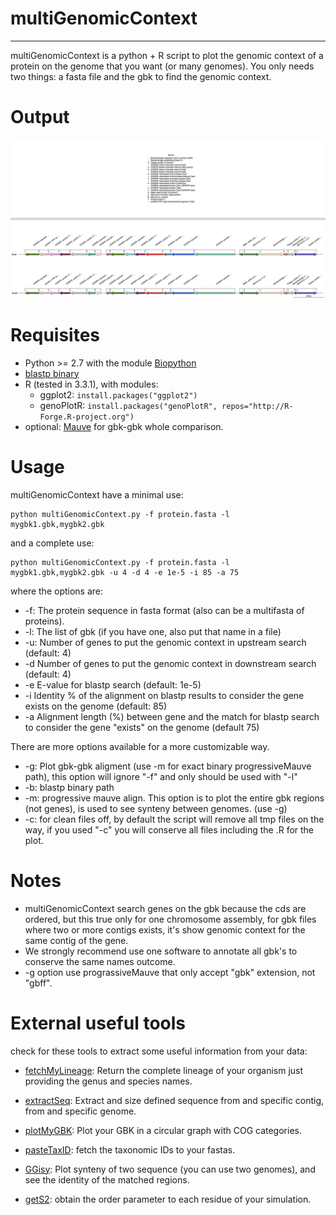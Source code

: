# multiGenomicContext
----------------------
multiGenomicContext is a python + R script to plot the genomic context of a protein on the genome that you want (or many genomes). You only needs two things: a fasta file and the gbk to find the genomic context.

# Output
![Banner](https://github.com/Sanrrone/multiGenomicContext/blob/master/example/sample.png)


# Requisites
* Python >= 2.7 with the module [Biopython](http://biopython.org/wiki/Download)
* [blastp binary](ftp://ftp.ncbi.nlm.nih.gov/blast/executables/blast+/LATEST/)
* R (tested in 3.3.1), with modules:
	* ggplot2: ```install.packages("ggplot2")```
	* genoPlotR: ```install.packages("genoPlotR", repos="http://R-Forge.R-project.org")```
* optional: [Mauve](http://darlinglab.org/mauve/download.html) for gbk-gbk whole comparison.

# Usage

multiGenomicContext have a minimal use:
	
	python multiGenomicContext.py -f protein.fasta -l mygbk1.gbk,mygbk2.gbk
	
and a complete use:

	python multiGenomicContext.py -f protein.fasta -l mygbk1.gbk,mygbk2.gbk -u 4 -d 4 -e 1e-5 -i 85 -a 75 
	
where the options are:

* -f: The protein sequence in fasta format (also can be a multifasta of proteins).
* -l: The list of gbk (if you have one, also put that name in a file)
* -u: Number of genes to put the genomic context in upstream search (default: 4)
* -d Number of genes to put the genomic context in downstream search (default: 4)
* -e E-value for blastp search (default: 1e-5)
* -i Identity % of the alignment on blastp results to consider the gene exists on the genome (default: 85)
* -a Alignment length (%) between gene and the match for blastp search to consider the gene "exists" on the genome (default 75)

There are more options available for a more customizable way.

* -g: Plot gbk-gbk aligment (use -m for exact binary progressiveMauve path), this option will ignore "-f" and only should be used with "-l"
* -b: blastp binary path
* -m: progressive mauve align. This option is to plot the entire gbk regions (not genes), is used to see synteny between genomes. (use -g)
* -c: for clean files off, by default the script will remove all tmp files on the way, if you used "-c" you will conserve all files including the .R for the plot.

# Notes
* multiGenomicContext search genes on the gbk because the cds are ordered, but this true only for one chromosome assembly, for gbk files where two or more contigs exists, it's show genomic context for the same contig of the gene.
* We strongly recommend use one software to annotate all gbk's to conserve the same names outcome.
* -g option use prograssiveMauve that only accept "gbk" extension, not "gbff".

# External useful tools
check for these tools to extract some useful information from your data:


* [fetchMyLineage](https://github.com/Sanrrone/fetchMyLineage): Return the complete lineage of your organism just providing the genus and species names.

* [extractSeq](https://github.com/Sanrrone/extractSeq): Extract and size defined sequence from and specific contig, from and specific genome.

* [plotMyGBK](https://github.com/Sanrrone/plotMyGBK): Plot your GBK in a circular graph with COG categories.

* [pasteTaxID](https://github.com/Sanrrone/pasteTaxID): fetch the taxonomic IDs to your fastas.

* [GGisy](https://github.com/Sanrrone/GGisy): Plot synteny of two sequence (you can use two genomes), and see the identity of the matched regions.

* [getS2](https://github.com/Sanrrone/getS2): obtain the order parameter to each residue of your simulation.
